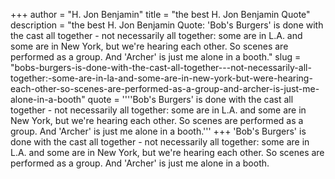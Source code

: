 +++
author = "H. Jon Benjamin"
title = "the best H. Jon Benjamin Quote"
description = "the best H. Jon Benjamin Quote: 'Bob's Burgers' is done with the cast all together - not necessarily all together: some are in L.A. and some are in New York, but we're hearing each other. So scenes are performed as a group. And 'Archer' is just me alone in a booth."
slug = "bobs-burgers-is-done-with-the-cast-all-together---not-necessarily-all-together:-some-are-in-la-and-some-are-in-new-york-but-were-hearing-each-other-so-scenes-are-performed-as-a-group-and-archer-is-just-me-alone-in-a-booth"
quote = ''''Bob's Burgers' is done with the cast all together - not necessarily all together: some are in L.A. and some are in New York, but we're hearing each other. So scenes are performed as a group. And 'Archer' is just me alone in a booth.'''
+++
'Bob's Burgers' is done with the cast all together - not necessarily all together: some are in L.A. and some are in New York, but we're hearing each other. So scenes are performed as a group. And 'Archer' is just me alone in a booth.
